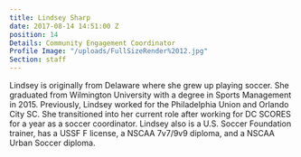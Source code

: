 ```yaml
---
title: Lindsey Sharp
date: 2017-08-14 14:51:00 Z
position: 14
Details: Community Engagement Coordinator
Profile Image: "/uploads/FullSizeRender%2012.jpg"
Section: staff
---
```


Lindsey is originally from Delaware where she grew up playing soccer. She graduated from Wilmington University with a degree in Sports Management in 2015. Previously, Lindsey worked for the Philadelphia Union and Orlando City SC. She transitioned into her current role after working for DC SCORES for a year as a soccer coordinator. Lindsey also is a U.S. Soccer Foundation trainer, has a USSF F license, a NSCAA 7v7/9v9 diploma, and a NSCAA Urban Soccer diploma.